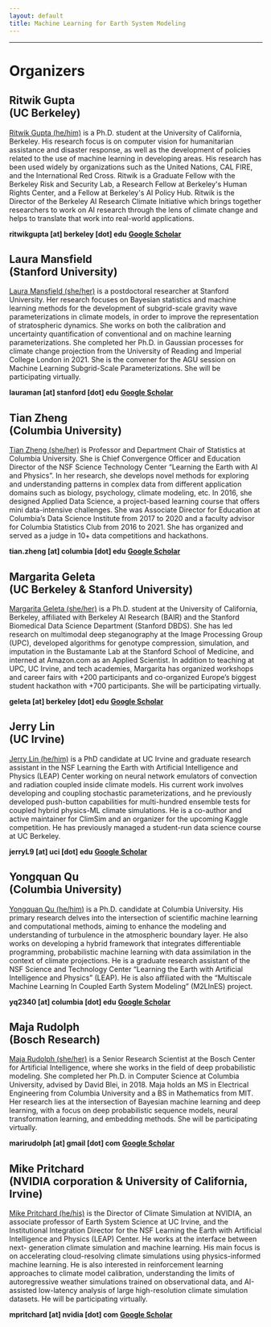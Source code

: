 ```yaml
---
layout: default
title: Machine Learning for Earth System Modeling
---
```

---

# Organizers

<div class="speakers-grid">
<div class="speaker">
<h2>Ritwik Gupta <br>(UC Berkeley)</h2>

<div class="speaker-img"><div style="background-image: url('photos/RitwikGupta.jpg')"></div></div>

<p><a href="https://ritwikgupta.me/">Ritwik Gupta (he/him)</a> is a Ph.D.
student at the University of California, Berkeley. His research focus is on computer vision for humanitarian assistance and disaster response, as well as the development of policies related to the use of machine
learning in developing areas. His research has been used widely by organizations such as the United Nations, CAL FIRE, and the International Red Cross. Ritwik is a Graduate Fellow with the Berkeley Risk
and Security Lab, a Research Fellow at Berkeley's Human Rights Center, and a Fellow at Berkeley's AI
Policy Hub. Ritwik is the Director of the Berkeley AI Research Climate Initiative which brings together
researchers to work on AI research through the lens of climate change and helps to translate that work
into real-world applications.</p>

<b>ritwikgupta [at] berkeley [dot] edu</b>
<b><a href="https://scholar.google.com/citations?user=4Cdwp_MAAAAJ&hl=en">Google Scholar</a></b>
</div>

<div class="speaker">
<h2>Laura Mansfield <br> (Stanford University)</h2>

<div class="speaker-img"><div style="background-image: url('photos/LauraMansfield.jpg')"></div></div>

<p><a href="https://profiles.stanford.edu/laura-mansfield">Laura Mansfield (she/her)</a> is a postdoctoral researcher at
Stanford University. Her research focuses on Bayesian statistics and machine learning methods for the
development of subgrid-scale gravity wave parameterizations in climate models, in order to improve the
representation of stratospheric dynamics. She works on both the calibration and uncertainty quantification of conventional and on machine learning parameterizations. She completed her Ph.D. in Gaussian
processes for climate change projection from the University of Reading and Imperial College London in
2021. She is the convener for the AGU session on Machine Learning Subgrid-Scale Parameterizations.
She will be participating virtually.</p>

<b>lauraman [at] stanford [dot] edu</b>
<b><a href="https://scholar.google.com/citations?hl=en&user=edNb_cUAAAAJ">Google Scholar</a></b>
</div>


<div class="speaker">
<h2>Tian Zheng <br>(Columbia University)</h2>

<div class="speaker-img"><div style="background-image: url('photos/TianZheng.jpg')"></div></div>

<p><a href="https://stat.columbia.edu/~tzheng/">Tian Zheng (she/her)</a> is Professor and Department
Chair of Statistics at Columbia University. She is Chief Convergence Officer and Education Director of
the NSF Science Technology Center “Learning the Earth with AI and Physics”. In her research, she develops novel methods for exploring and understanding patterns in complex data from different application
domains such as biology, psychology, climate modeling, etc. In 2016, she designed Applied Data Science,
a project-based learning course that offers mini data-intensive challenges. She was Associate Director for
Education at Columbia’s Data Science Institute from 2017 to 2020 and a faculty advisor for Columbia
Statistics Club from 2016 to 2021. She has organized and served as a judge in 10+ data competitions and
hackathons. </p>

<b>tian.zheng [at] columbia [dot] edu</b>
<b><a href="https://scholar.google.com/citations?hl=en&user=-4J-KZoAAAAJ">Google Scholar</a></b>
</div>

<div class="speaker">
<h2>Margarita Geleta <br> (UC Berkeley & Stanford University)</h2>

<div class="speaker-img"><div style="background-image: url('photos/MargaritaGeleta.jpeg')"></div></div>

<p><a href="https://margaritageleta.github.io">Margarita Geleta (she/her)</a> is a Ph.D. student at the University of California, Berkeley, affiliated with Berkeley AI Research (BAIR) and the Stanford Biomedical Data Science Department (Stanford DBDS). She
has led research on multimodal deep steganography at the Image Processing Group (UPC), developed
algorithms for genotype compression, simulation, and imputation in the Bustamante Lab at the Stanford
School of Medicine, and interned at Amazon.com as an Applied Scientist. In addition to teaching at
UPC, UC Irvine, and tech academies, Margarita has organized workshops and career fairs with +200
participants and co-organized Europe’s biggest student hackathon with +700 participants. She will be
participating virtually.</p>

<b>geleta [at] berkeley [dot] edu</b>
<b><a href="https://scholar.google.com/citations?hl=en&user=jv-xu10AAAAJ">Google Scholar</a></b>
</div>


<div class="speaker">
<h2>Jerry Lin <br>(UC Irvine)</h2>

<div class="speaker-img"><div style="background-image: url('photos/JerryLin.jpg')"></div></div>

<p><a href="https://www.linkedin.com/in/jerry-lin-3a8801104/">Jerry Lin (he/him)</a> is a PhD candidate at UC Irvine
and graduate research assistant in the NSF Learning the Earth with Artificial Intelligence and Physics
(LEAP) Center working on neural network emulators of convection and radiation coupled inside climate
models. His current work involves developing and coupling stochastic parameterizations, and he previously developed push-button capabilities for multi-hundred ensemble tests for coupled hybrid physics-ML
climate simulations. He is a co-author and active maintainer for ClimSim and an organizer for the upcoming Kaggle competition. He has previously managed a student-run data science course at UC Berkeley. </p>

<b>jerryL9 [at] uci [dot] edu</b>
<b><a href="https://scholar.google.com/citations?hl=en&user=r8zHDdMAAAAJ">Google Scholar</a></b>
</div>


<div class="speaker">
<h2>Yongquan Qu <br>(Columbia University)</h2>

<div class="speaker-img"><div style="background-image: url('photos/YongquanQu.jpg')"></div></div>

<p><a href="https://yongquan-qu.github.io">Yongquan Qu (he/him)</a> is a Ph.D. candidate at Columbia
University. His primary research delves into the intersection of scientific machine learning and computational methods, aiming to enhance the modeling and understanding of turbulence in the atmospheric
boundary layer. He also works on developing a hybrid framework that integrates differentiable programming, probabilistic machine learning with data assimilation in the context of climate projections. He is a graduate research assistant
of the NSF Science and Technology Center “Learning the Earth with Artificial Intelligence and Physics”
(LEAP). He is also affiliated with the “Multiscale Machine Learning In Coupled Earth System Modeling”
(M2LInES) project.</p>

<b>yq2340 [at] columbia [dot] edu</b>
<b><a href="https://scholar.google.com/citations?hl=en&user=LnBGvRoAAAAJ">Google Scholar</a></b>
</div>



<div class="speaker">
<h2>Maja Rudolph <br>(Bosch Research)</h2>

<div class="speaker-img"><div style="background-image: url('photos/MajaRudolph.jpg')"></div></div>

<p><a href="http://maja-rita-rudolph.com">Maja Rudolph (she/her)</a> is a Senior Research Scientist at the
Bosch Center for Artificial Intelligence, where she works in the field of deep probabilistic modeling. She
completed her Ph.D. in Computer Science at Columbia University, advised by David Blei, in 2018. Maja
holds an MS in Electrical Engineering from Columbia University and a BS in Mathematics from MIT.
Her research lies at the intersection of Bayesian machine learning and deep learning, with a focus on
deep probabilistic sequence models, neural transformation learning, and embedding methods. She will be
participating virtually. </p>

<b>marirudolph [at] gmail [dot] com</b>
<b><a href="https://scholar.google.com/citations?hl=en&user=QW_JZnsAAAAJ">Google Scholar</a></b>
</div>

<div class="speaker">
<h2>Mike Pritchard <br>(NVIDIA corporation & University of California, Irvine)</h2>

<div class="speaker-img"><div style="background-image: url('photos/MikePritchard.jpeg')"></div></div>

<p><a href="https://research.nvidia.com/person/mike-pritchard">Mike Pritchard (he/his)</a> is the Director of Climate Simulation at NVIDIA, an associate professor of
Earth System Science at UC Irvine, and the Institutional Integration Director for the NSF Learning the
Earth with Artificial Intelligence and Physics (LEAP) Center. He works at the interface between next-
generation climate simulation and machine learning. His main focus is on accelerating cloud-resolving climate simulations using physics-informed machine learning. He is also interested in reinforcement learning
approaches to climate model calibration, understanding the limits of autoregressive weather simulations
trained on observational data, and AI-assisted low-latency analysis of large high-resolution climate simulation datasets. He will be participating virtually. </p>

<b>mpritchard [at] nvidia [dot] com</b>
<b><a href="https://scholar.google.com/citations?hl=en&user=TfyToUUAAAAJ">Google Scholar</a></b>
</div>


</div>
